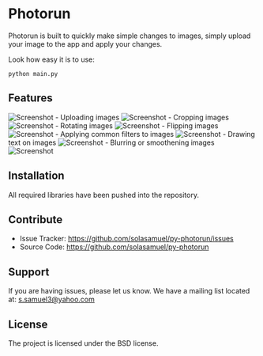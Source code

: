 Photorun
========

Photorun is built to quickly make simple changes to images,
simply upload your image to the app and apply your changes.

Look how easy it is to use:

    python main.py

Features
--------

![Screenshot](./screenshots/blank.png)
    - Uploading images
![Screenshot](./screenshots/uploaded.png)
    - Cropping images
![Screenshot](./screenshots/cropped.png)
    - Rotating images
![Screenshot](./screenshots/rotated.png)
    - Flipping images
![Screenshot](./screenshots/flipped.png)
    - Applying common filters to images
![Screenshot](./screenshots/negative_filtered.png)
    - Drawing text on images
![Screenshot](./screenshots/draw_text.png)
    - Blurring or smoothening images
![Screenshot](./screenshots/gaussian_blurred.png)

Installation
------------

All required libraries have been pushed into the repository.

Contribute
----------

- Issue Tracker: https://github.com/solasamuel/py-photorun/issues
- Source Code: https://github.com/solasamuel/py-photorun

Support
-------

If you are having issues, please let us know.
We have a mailing list located at: s.samuel3@yahoo.com

License
-------

The project is licensed under the BSD license.